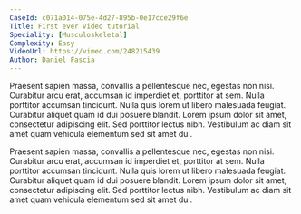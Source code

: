 ```yaml
---
CaseId: c071a014-075e-4d27-895b-0e17cce29f6e
Title: First ever video tutorial
Speciality: [Musculoskeletal]
Complexity: Easy
VideoUrl: https://vimeo.com/248215439
Author: Daniel Fascia
---
```


<p>Praesent sapien massa, convallis a pellentesque nec, egestas non nisi. Curabitur arcu erat, accumsan id imperdiet et, porttitor at sem. Nulla porttitor accumsan tincidunt. Nulla quis lorem ut libero malesuada feugiat. Curabitur aliquet quam id dui posuere blandit. Lorem ipsum dolor sit amet, consectetur adipiscing elit. Sed porttitor lectus nibh. Vestibulum ac diam sit amet quam vehicula elementum sed sit amet dui.</p><p>Praesent sapien massa, convallis a pellentesque nec, egestas non nisi. Curabitur arcu erat, accumsan id imperdiet et, porttitor at sem. Nulla porttitor accumsan tincidunt. Nulla quis lorem ut libero malesuada feugiat. Curabitur aliquet quam id dui posuere blandit. Lorem ipsum dolor sit amet, consectetur adipiscing elit. Sed porttitor lectus nibh. Vestibulum ac diam sit amet quam vehicula elementum sed sit amet dui.<br></p>